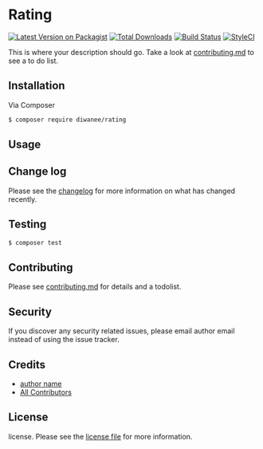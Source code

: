 # Rating

[![Latest Version on Packagist][ico-version]][link-packagist]
[![Total Downloads][ico-downloads]][link-downloads]
[![Build Status][ico-travis]][link-travis]
[![StyleCI][ico-styleci]][link-styleci]

This is where your description should go. Take a look at [contributing.md](contributing.md) to see a to do list.

## Installation

Via Composer

``` bash
$ composer require diwanee/rating
```

## Usage

## Change log

Please see the [changelog](changelog.md) for more information on what has changed recently.

## Testing

``` bash
$ composer test
```

## Contributing

Please see [contributing.md](contributing.md) for details and a todolist.

## Security

If you discover any security related issues, please email author email instead of using the issue tracker.

## Credits

- [author name][link-author]
- [All Contributors][link-contributors]

## License

license. Please see the [license file](license.md) for more information.

[ico-version]: https://img.shields.io/packagist/v/diwanee/rating.svg?style=flat-square
[ico-downloads]: https://img.shields.io/packagist/dt/diwanee/rating.svg?style=flat-square
[ico-travis]: https://img.shields.io/travis/diwanee/rating/master.svg?style=flat-square
[ico-styleci]: https://styleci.io/repos/135701895/shield

[link-packagist]: https://packagist.org/packages/diwanee/rating
[link-downloads]: https://packagist.org/packages/diwanee/rating
[link-travis]: https://travis-ci.org/diwanee/rating
[link-styleci]: https://styleci.io/repos/135701895
[link-author]: https://github.com/dperkosan
[link-contributors]: ../../contributors]